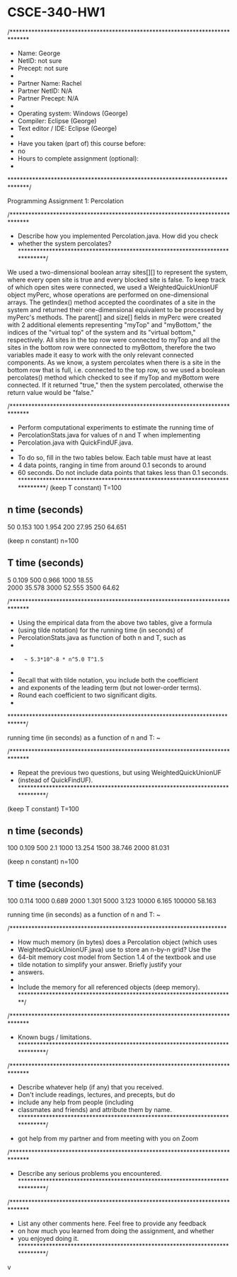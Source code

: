 # CSCE-340-HW1
/******************************************************************************
 *  Name:     George
 *  NetID:    not sure
 *  Precept:  not sure
 *
 *  Partner Name:    Rachel
 *  Partner NetID:   N/A
 *  Partner Precept: N/A
 * 
 *  Operating system: Windows (George)
 *  Compiler: Eclipse (George)
 *  Text editor / IDE:  Eclipse (George)
 *
 *  Have you taken (part of) this course before:
 *  no
 *  Hours to complete assignment (optional):
 *
 ******************************************************************************/

Programming Assignment 1: Percolation


/******************************************************************************
 *  Describe how you implemented Percolation.java. How did you check
 *  whether the system percolates?
 *****************************************************************************/

We used a two-dimensional boolean array sites[][] to represent the system, where every open site is true and every blocked site is false.
To keep track of which open sites were connected, we used a WeightedQuickUnionUF object myPerc, whose operations are performed on one-dimensional arrays. 
The getIndex() method accepted the coordinates of a site in the system and returned their one-dimensional equivalent to be processed by myPerc's methods.
The parent[] and size[] fields in myPerc were created with 2 additional elements representing "myTop" and "myBottom," the indices of the "virtual top" of the system and its "virtual bottom," respectively.  All sites in the top row were connected to myTop and all the sites in the bottom row were connected to myBottom, therefore the two variables made it easy to work with the only relevant connected components. 
As we know, a system percolates when there is a site in the bottom row that is full, i.e. connected to the top row, so we used a boolean percolates() method which checked to see if myTop and myBottom were connected.  If it returned "true," then the system percolated, otherwise the return value would be "false." 


/******************************************************************************
 *  Perform computational experiments to estimate the running time of
 *  PercolationStats.java for values of n and T when implementing
 *  Percolation.java with QuickFindUF.java.
 *
 *  To do so, fill in the two tables below. Each table must have at least
 *  4 data points, ranging in time from around 0.1 seconds to around
 *  60 seconds. Do not include data points that takes less than 0.1 seconds.
 *****************************************************************************/
(keep T constant) T=100

 n          time (seconds)
------------------------------
50		0.153
100		1.954
200		27.95
250		64.651


(keep n constant) n=100

 T          time (seconds)
------------------------------
5		   0.109
500	 	0.966
1000		18.55		
2000		35.578
3000		52.555
3500		64.62

/******************************************************************************
 *  Using the empirical data from the above two tables, give a formula 
 *  (using tilde notation) for the running time (in seconds) of
 *  PercolationStats.java as function of both n and T, such as
 *
 *       ~ 5.3*10^-8 * n^5.0 T^1.5
 *
 *  Recall that with tilde notation, you include both the coefficient
 *  and exponents of the leading term (but not lower-order terms).
 *  Round each coefficient to two significant digits.
 *
 *****************************************************************************/

running time (in seconds) as a function of n and T:  ~ 


/******************************************************************************
 *  Repeat the previous two questions, but using WeightedQuickUnionUF
 *  (instead of QuickFindUF).
 *****************************************************************************/

(keep T constant) T=100

 n         time (seconds)
------------------------------
100		0.109
500		2.1
1000		13.254
1500		38.746
2000		81.031


(keep n constant) n=100

 T          time (seconds)
------------------------------
100		0.114
1000		0.689
2000		1.301
5000		3.123
10000		6.165
100000		58.163


running time (in seconds) as a function of n and T:  ~ 


/**********************************************************************
 *  How much memory (in bytes) does a Percolation object (which uses
 *  WeightedQuickUnionUF.java) use to store an n-by-n grid? Use the
 *  64-bit memory cost model from Section 1.4 of the textbook and use
 *  tilde notation to simplify your answer. Briefly justify your
 *  answers.
 *
 *  Include the memory for all referenced objects (deep memory).
 **********************************************************************/











 
/******************************************************************************
 *  Known bugs / limitations.
 *****************************************************************************/




/******************************************************************************
 *  Describe whatever help (if any) that you received.
 *  Don't include readings, lectures, and precepts, but do
 *  include any help from people (including
 *  classmates and friends) and attribute them by name.
 *****************************************************************************/
- got help from my partner and from meeting with you on Zoom

/******************************************************************************
 *  Describe any serious problems you encountered.                    
 *****************************************************************************/




/******************************************************************************
 *  List any other comments here. Feel free to provide any feedback   
 *  on how much you learned from doing the assignment, and whether    
 *  you enjoyed doing it.                                             
 *****************************************************************************/

v
